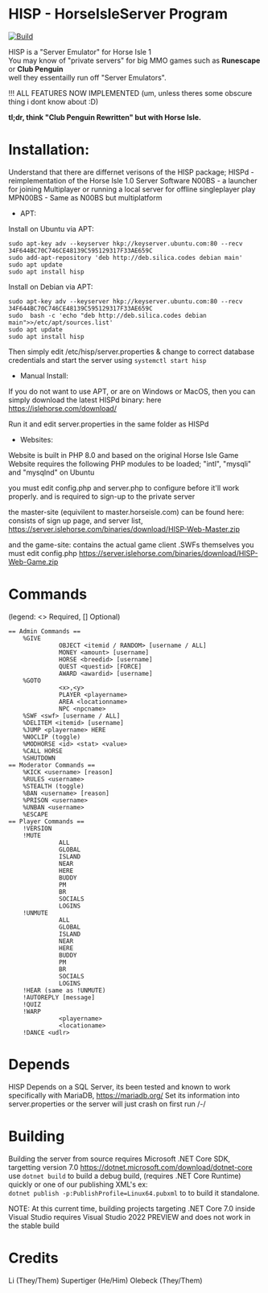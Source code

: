# HISP - HorseIsleServer Program

[![Build](https://github.com/islehorse/HISP/workflows/build/badge.svg)](https://github.com/islehorse/HISP/actions?query=workflow%3Abuild)

HISP is a "Server Emulator" for Horse Isle 1          
You may know of "private servers" for big MMO games such as **Runescape** or **Club Penguin**          
well they essentailly run off "Server Emulators".          

!!! ALL FEATURES NOW IMPLEMENTED (um, unless theres some obscure thing i dont know about :D)

**tl;dr, think "Club Penguin Rewritten" but with Horse Isle.**


# Installation:

Understand that there are differnet verisons of the HISP package;
HISPd - reimplementation of the Horse Isle 1.0 Server Software
N00BS - a launcher for joining Multiplayer or running a local server for offline singleplayer play
MPN00BS - Same as N00BS but multiplatform

- APT:

Install on Ubuntu via APT:
```
sudo apt-key adv --keyserver hkp://keyserver.ubuntu.com:80 --recv 34F644BC70C746CE48139C595129317F33AE659C
sudo add-apt-repository 'deb http://deb.silica.codes debian main'
sudo apt update
sudo apt install hisp
```

Install on Debian via APT:
```
sudo apt-key adv --keyserver hkp://keyserver.ubuntu.com:80 --recv 34F644BC70C746CE48139C595129317F33AE659C
sudo  bash -c 'echo "deb http://deb.silica.codes debian main">>/etc/apt/sources.list'
sudo apt update
sudo apt install hisp
```

Then simply edit /etc/hisp/server.properties & change to correct database credentials
and start the server using ``systemctl start hisp``

- Manual Install:

If you do not want to use APT, or are on Windows or MacOS, then you can simply download the latest HISPd binary:
here https://islehorse.com/download/

Run it and edit server.properties in the same folder as HISPd

- Websites:

Website is built in PHP 8.0 and based on the original Horse Isle Game Website
requires the following PHP modules to be loaded; "intl", "mysqli" and "mysqlnd" on Ubuntu

you must edit config.php and server.php to configure before it'll work properly.
and is required to sign-up to the private server

the master-site (equivilent to master.horseisle.com) can be found here:
consists of sign up page, and server list, 
https://server.islehorse.com/binaries/download/HISP-Web-Master.zip

and the game-site:
contains the actual game client .SWFs themselves
you must edit config.php
https://server.islehorse.com/binaries/download/HISP-Web-Game.zip

# Commands     
(legend: <> Required, [] Optional)
```
== Admin Commands ==            
    %GIVE                 
              OBJECT <itemid / RANDOM> [username / ALL]         
              MONEY <amount> [username]             
              HORSE <breedid> [username]         
              QUEST <questid> [FORCE]       
              AWARD <awardid> [username]
    %GOTO                             
              <x>,<y>         
              PLAYER <playername>        
              AREA <locationname>           
              NPC <npcname>             
    %SWF <swf> [username / ALL]
    %DELITEM <itemid> [username]
    %JUMP <playername> HERE              
    %NOCLIP (toggle)            
    %MODHORSE <id> <stat> <value>
    %CALL HORSE            
    %SHUTDOWN
== Moderator Commands ==         
    %KICK <username> [reason]         
    %RULES <username>          
    %STEALTH (toggle)        
    %BAN <username> [reason]     
    %PRISON <username>
    %UNBAN <username>       
    %ESCAPE               
== Player Commands ==         
    !VERSION 
    !MUTE                    
              ALL        
              GLOBAL       
              ISLAND        
              NEAR        
              HERE        
              BUDDY        
              PM        
              BR          
              SOCIALS         
              LOGINS            
    !UNMUTE              
              ALL         
              GLOBAL         
              ISLAND         
              NEAR        
              HERE         
              BUDDY       
              PM           
              BR             
              SOCIALS           
              LOGINS               
    !HEAR (same as !UNMUTE)            
    !AUTOREPLY [message]              
    !QUIZ                   
    !WARP           
              <playername>           
              <locationame>        
    !DANCE <udlr>       
```

# Depends
 HISP Depends on a SQL Server, 
 its been tested and known to work specifically with MariaDB, https://mariadb.org/
 Set its information into server.properties or the server will just crash on first run /-/
 
# Building
 Building the server from source requires Microsoft .NET Core SDK, targetting version 7.0 https://dotnet.microsoft.com/download/dotnet-core
 use ``dotnet build`` to build a debug build, (requires .NET Core Runtime) quickly or one of our publishing XML's
 ex:        
 ``dotnet publish -p:PublishProfile=Linux64.pubxml`` to to build it standalone.
 
 NOTE: At this current time, building projects targeting .NET Core 7.0 inside Visual Studio requires Visual Studio 2022 PREVIEW and does not work in the stable build
 
 
 # Credits
 
 Li (They/Them)
 Supertiger (He/Him)
 Olebeck (They/Them)
 
